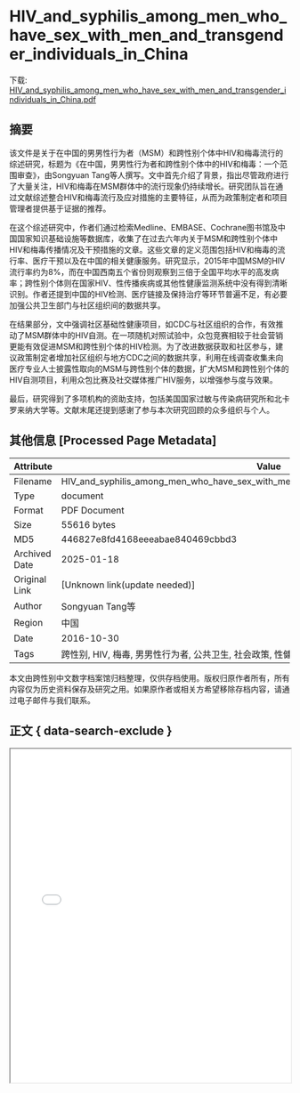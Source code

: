 # HIV_and_syphilis_among_men_who_have_sex_with_men_and_transgender_individuals_in_China

<!-- tcd_download_link -->
下载: <a href="HIV_and_syphilis_among_men_who_have_sex_with_men_and_transgender_individuals_in_China.pdf" download>HIV_and_syphilis_among_men_who_have_sex_with_men_and_transgender_individuals_in_China.pdf</a>
<!-- tcd_download_link_end -->

## 摘要

<!-- tcd_abstract -->
该文件是关于在中国的男男性行为者（MSM）和跨性别个体中HIV和梅毒流行的综述研究，标题为《在中国，男男性行为者和跨性别个体中的HIV和梅毒：一个范围审查》，由Songyuan Tang等人撰写。文中首先介绍了背景，指出尽管政府进行了大量关注，HIV和梅毒在MSM群体中的流行现象仍持续增长。研究团队旨在通过文献综述整合HIV和梅毒流行及应对措施的主要特征，从而为政策制定者和项目管理者提供基于证据的推荐。

在这个综述研究中，作者们通过检索Medline、EMBASE、Cochrane图书馆及中国国家知识基础设施等数据库，收集了在过去六年内关于MSM和跨性别个体中HIV和梅毒传播情况及干预措施的文章。这些文章的定义范围包括HIV和梅毒的流行率、医疗干预以及在中国的相关健康服务。研究显示，2015年中国MSM的HIV流行率约为8%，而在中国西南五个省份则观察到三倍于全国平均水平的高发病率；跨性别个体则在国家HIV、性传播疾病或其他性健康监测系统中没有得到清晰识别。作者还提到中国的HIV检测、医疗链接及保持治疗等环节普遍不足，有必要加强公共卫生部门与社区组织间的数据共享。 

在结果部分，文中强调社区基础性健康项目，如CDC与社区组织的合作，有效推动了MSM群体中的HIV自测。在一项随机对照试验中，众包竞赛相较于社会营销更能有效促进MSM和跨性别个体的HIV检测。为了改进数据获取和社区参与，建议政策制定者增加社区组织与地方CDC之间的数据共享，利用在线调查收集未向医疗专业人士披露性取向的MSM与跨性别个体的数据，扩大MSM和跨性别个体的HIV自测项目，利用众包比赛及社交媒体推广HIV服务，以增强参与度与效果。

最后，研究得到了多项机构的资助支持，包括美国国家过敏与传染病研究所和北卡罗来纳大学等。文献末尾还提到感谢了参与本次研究回顾的众多组织与个人。

<!-- tcd_abstract_end -->

## 其他信息 [Processed Page Metadata]

| Attribute       | Value                                  |
|-----------------|----------------------------------------|
| Filename        | HIV_and_syphilis_among_men_who_have_sex_with_men_and_transgender_individuals_in_China.pdf                             |
| Type            | document                                 |
| Format          | PDF Document                               |
| Size            | 55616 bytes                           |
| MD5             | 446827e8fd4168eeeabae840469cbbd3                                  |
| Archived Date   | 2025-01-18                             |
| Original Link   | [Unknown link(update needed)]                         |
| Author          | Songyuan Tang等                               |
| Region          | 中国                               |
| Date            | 2016-10-30                                 |
| Tags            | 跨性别, HIV, 梅毒, 男男性行为者, 公共卫生, 社会政策, 性健康, 医学研究                                 |

本文由跨性别中文数字档案馆归档整理，仅供存档使用。版权归原作者所有，所有内容仅为历史资料保存及研究之用。如果原作者或相关方希望移除存档内容，请通过电子邮件与我们联系。

## 正文 { data-search-exclude }

<!-- tcd_main_text -->
<iframe src="../HIV_and_syphilis_among_men_who_have_sex_with_men_and_transgender_individuals_in_China.pdf" width="100%" height="600px">
    <p>无法显示PDF，请下载查看。</p>
</iframe>
<!-- tcd_main_text_end -->

